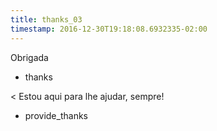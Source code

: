 ```yaml
---
title: thanks_03
timestamp: 2016-12-30T19:18:08.6932335-02:00
---
```


Obrigada
* thanks

< Estou aqui para lhe ajudar, sempre!
* provide_thanks
